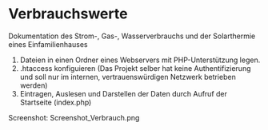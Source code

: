 # Verbrauchswerte
Dokumentation des Strom-, Gas-, Wasserverbrauchs und der Solarthermie eines Einfamilienhauses

1) Dateien in einen Ordner eines Webservers mit PHP-Unterstützung legen.
2) .htaccess konfiguieren (Das Projekt selber hat keine Authentifizierung und soll nur im internen, vertrauenswürdigen Netzwerk betrieben werden)
3) Eintragen, Auslesen und Darstellen der Daten durch Aufruf der Startseite (index.php)

Screenshot: Screenshot_Verbrauch.png
